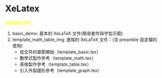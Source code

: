 # XeLatex

<p style="color:yellow;">建議練習順序：</p>
<ol>
  <li>basic_demo: 基本的 XeLaTeX 文件(簡易套件與字型示範)</li>
  <li>template_math_table_img: 進階的 XeLaTeX 文件：(含 preamble 設定檔的使用)
  <ul>
    <li>從文件的章節開始（template_basic.tex）</li>
    <li>數學式製作參考（template_math.tex）</li>
    <li>表格製作參考（template_table.tex）</li>
    <li>引入外製圖形參考（template_graph.tex）</li>
  </ul>
  </li>
</ol>
